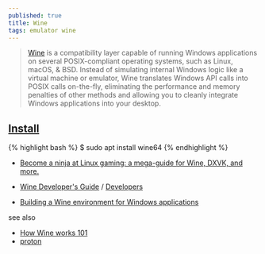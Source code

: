 ```yaml
---
published: true
title: Wine
tags: emulator wine
---
```

> [Wine](https://www.winehq.org/) is a compatibility layer capable of running Windows applications on several POSIX-compliant operating systems, such as Linux, macOS, & BSD. Instead of simulating internal Windows logic like a virtual machine or emulator, Wine translates Windows API calls into POSIX calls on-the-fly, eliminating the performance and memory penalties of other methods and allowing you to cleanly integrate Windows applications into your desktop.

## [Install](https://vitux.com/how-to-install-wine-on-ubuntu/)
{% highlight bash %}
$ sudo apt install wine64
{% endhighlight %}

- [Become a ninja at Linux gaming: a mega-guide for Wine, DXVK, and more.](https://dither8.xyz/guide/gaming-on-linux-ninja/)

- [Wine Developer's Guide](https://wiki.winehq.org/Wine_Developer%27s_Guide) / [Developers](https://wiki.winehq.org/Developers)
- [Building a Wine environment for Windows applications](https://www.linux-magazine.com/Online/Features/Practical-Wine)

see also
- [How Wine works 101](https://werat.dev/blog/how-wine-works-101/)
- [proton](https://github.com/ValveSoftware/Proton)
